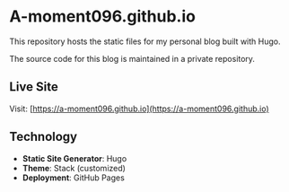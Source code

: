 # A-moment096.github.io

This repository hosts the static files for my personal blog built with Hugo.

The source code for this blog is maintained in a private repository.

## Live Site

Visit: [https://a-moment096.github.io](https://a-moment096.github.io)

## Technology

- **Static Site Generator**: Hugo
- **Theme**: Stack (customized)
- **Deployment**: GitHub Pages
